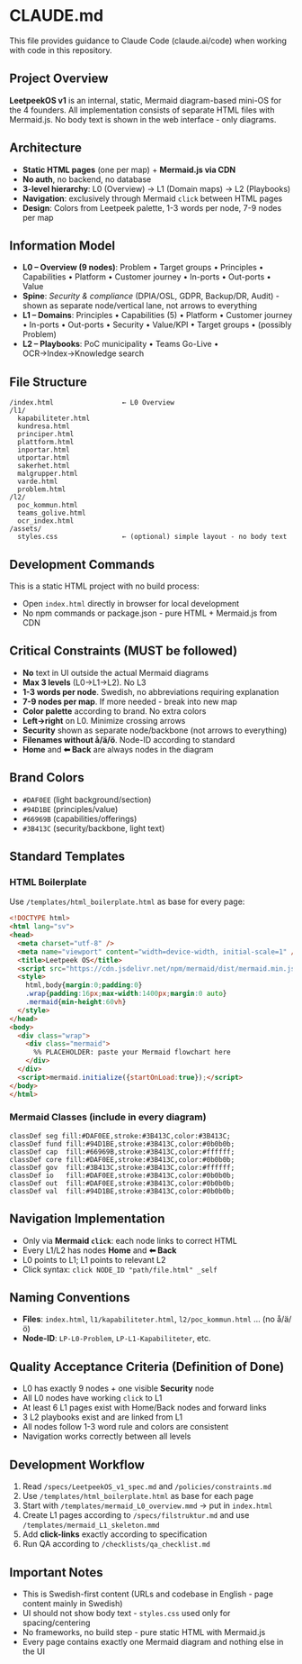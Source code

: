# CLAUDE.md

This file provides guidance to Claude Code (claude.ai/code) when working with code in this repository.

## Project Overview

**LeetpeekOS v1** is an internal, static, Mermaid diagram-based mini-OS for the 4 founders. All implementation consists of separate HTML files with Mermaid.js. No body text is shown in the web interface - only diagrams.

## Architecture

- **Static HTML pages** (one per map) + **Mermaid.js via CDN**
- **No auth**, no backend, no database
- **3-level hierarchy**: L0 (Overview) → L1 (Domain maps) → L2 (Playbooks)
- **Navigation**: exclusively through Mermaid `click` between HTML pages
- **Design**: Colors from Leetpeek palette, 1-3 words per node, 7-9 nodes per map

## Information Model

- **L0 – Overview (9 nodes)**: Problem • Target groups • Principles • Capabilities • Platform • Customer journey • In-ports • Out-ports • Value
- **Spine**: *Security & compliance* (DPIA/OSL, GDPR, Backup/DR, Audit) - shown as separate node/vertical lane, not arrows to everything
- **L1 – Domains**: Principles • Capabilities (5) • Platform • Customer journey • In-ports • Out-ports • Security • Value/KPI • Target groups • (possibly Problem)
- **L2 – Playbooks**: PoC municipality • Teams Go-Live • OCR→Index→Knowledge search

## File Structure

```
/index.html                 ← L0 Overview
/l1/
  kapabiliteter.html
  kundresa.html
  principer.html
  plattform.html
  inportar.html
  utportar.html
  sakerhet.html
  malgrupper.html
  varde.html
  problem.html
/l2/
  poc_kommun.html
  teams_golive.html
  ocr_index.html
/assets/
  styles.css                ← (optional) simple layout - no body text
```

## Development Commands

This is a static HTML project with no build process:
- Open `index.html` directly in browser for local development
- No npm commands or package.json - pure HTML + Mermaid.js from CDN

## Critical Constraints (MUST be followed)

- **No** text in UI outside the actual Mermaid diagrams
- **Max 3 levels** (L0→L1→L2). No L3
- **1-3 words per node**. Swedish, no abbreviations requiring explanation
- **7-9 nodes per map**. If more needed - break into new map
- **Color palette** according to brand. No extra colors
- **Left→right** on L0. Minimize crossing arrows
- **Security** shown as separate node/backbone (not arrows to everything)
- **Filenames without å/ä/ö**. Node-ID according to standard
- **Home** and **⬅︎ Back** are always nodes in the diagram

## Brand Colors

- `#DAF0EE` (light background/section)
- `#94D1BE` (principles/value)
- `#66969B` (capabilities/offerings)
- `#3B413C` (security/backbone, light text)

## Standard Templates

### HTML Boilerplate
Use `/templates/html_boilerplate.html` as base for every page:
```html
<!DOCTYPE html>
<html lang="sv">
<head>
  <meta charset="utf-8" />
  <meta name="viewport" content="width=device-width, initial-scale=1" />
  <title>Leetpeek OS</title>
  <script src="https://cdn.jsdelivr.net/npm/mermaid/dist/mermaid.min.js"></script>
  <style>
    html,body{margin:0;padding:0}
    .wrap{padding:16px;max-width:1400px;margin:0 auto}
    .mermaid{min-height:60vh}
  </style>
</head>
<body>
  <div class="wrap">
    <div class="mermaid">
      %% PLACEHOLDER: paste your Mermaid flowchart here
    </div>
  </div>
  <script>mermaid.initialize({startOnLoad:true});</script>
</body>
</html>
```

### Mermaid Classes (include in every diagram)
```mermaid
classDef seg fill:#DAF0EE,stroke:#3B413C,color:#3B413C;
classDef fund fill:#94D1BE,stroke:#3B413C,color:#0b0b0b;
classDef cap  fill:#66969B,stroke:#3B413C,color:#ffffff;
classDef core fill:#DAF0EE,stroke:#3B413C,color:#0b0b0b;
classDef gov  fill:#3B413C,stroke:#3B413C,color:#ffffff;
classDef io   fill:#DAF0EE,stroke:#3B413C,color:#0b0b0b;
classDef out  fill:#DAF0EE,stroke:#3B413C,color:#0b0b0b;
classDef val  fill:#94D1BE,stroke:#3B413C,color:#0b0b0b;
```

## Navigation Implementation

- Only via **Mermaid `click`**: each node links to correct HTML
- Every L1/L2 has nodes **Home** and **⬅︎ Back**
- L0 points to L1; L1 points to relevant L2
- Click syntax: `click NODE_ID "path/file.html" _self`

## Naming Conventions

- **Files**: `index.html`, `l1/kapabiliteter.html`, `l2/poc_kommun.html` … (no å/ä/ö)
- **Node-ID**: `LP-L0-Problem`, `LP-L1-Kapabiliteter`, etc.

## Quality Acceptance Criteria (Definition of Done)

- L0 has exactly 9 nodes + one visible **Security** node
- All L0 nodes have working `click` to L1
- At least 6 L1 pages exist with Home/Back nodes and forward links
- 3 L2 playbooks exist and are linked from L1
- All nodes follow 1-3 word rule and colors are consistent
- Navigation works correctly between all levels

## Development Workflow

1. Read `/specs/LeetpeekOS_v1_spec.md` and `/policies/constraints.md`
2. Use `/templates/html_boilerplate.html` as base for each page
3. Start with `/templates/mermaid_L0_overview.mmd` → put in `index.html`
4. Create L1 pages according to `/specs/filstruktur.md` and use `/templates/mermaid_L1_skeleton.mmd`
5. Add **click-links** exactly according to specification
6. Run QA according to `/checklists/qa_checklist.md`

## Important Notes

- This is Swedish-first content (URLs and codebase in English - page content mainly in Swedish)
- UI should not show body text - `styles.css` used only for spacing/centering
- No frameworks, no build step - pure static HTML with Mermaid.js
- Every page contains exactly one Mermaid diagram and nothing else in the UI